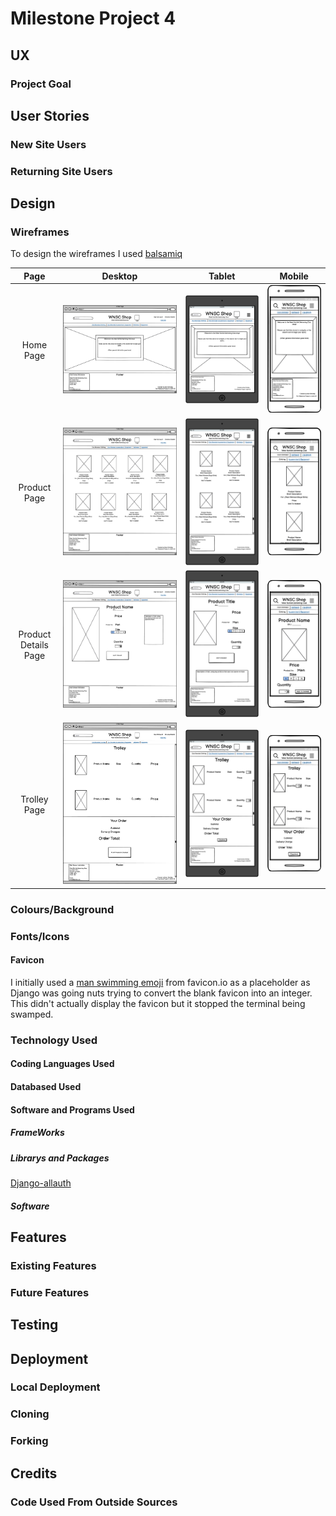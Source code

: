 # Milestone Project 4

## UX

### Project Goal

## User Stories

### New Site Users

### Returning Site Users

## Design

### Wireframes

To design the wireframes I used [balsamiq]()

| Page | Desktop | Tablet | Mobile |
| :---: | :---: | :---: | :---: |
| Home Page | ![screenshot of home page desktop wireframe](/readme-documentation/wireframes/Home%20Page%20-%20Desktop.png) | ![screenshot of home page tablet wireframe](/readme-documentation/wireframes/Home%20Page%20-%20Tablet.png) | ![screenshot of home page mobile wireframe](/readme-documentation/wireframes/Home%20Page%20-%20Mobile.png) |
| Product Page | ![screenshot of product page desktop wireframe](/readme-documentation/wireframes/Product%20Page%20-%20Desktop.png) | ![screenshot of product page tablet wireframe](/readme-documentation/wireframes/Product%20Page%20-%20Tablet.png) | ![screenshot of product page mobile wireframe](/readme-documentation/wireframes/Product%20Page%20-%20Mobile.png) |
| Product Details Page | ![screenshot of product details page desktop wireframe](/readme-documentation/wireframes/Product%20Detail%20Page%20-%20Desktop.png) | ![screenshot of product details page tablet wireframe](/readme-documentation/wireframes/Product%20Details%20Page%20-%20Tablet.png) | ![screenshot of product details page mobile wireframe](/readme-documentation/wireframes/Product%20Detail%20Page%20-%20Mobile.png) |
| Trolley Page | ![screenshot of trolley page desktop wireframe](/readme-documentation/wireframes/Trolley%20Page%20-%20Desktop.png) | ![screenshot of trolley page tablet wireframe](/readme-documentation/wireframes/Trolley%20Page%20-%20Tablet.png) | ![screenshot of trolley page mobile wireframe](/readme-documentation/wireframes/Trolley%20Page%20-%20Mobile.png) |

### Colours/Background

### Fonts/Icons

#### Favicon

I initially used a [man swimming emoji](https://favicon.io/emoji-favicons/person-swimming) from favicon.io as a placeholder as Django was going nuts trying to convert the blank favicon into an integer. This didn't actually display the favicon but it stopped the terminal being swamped.

### Technology Used

#### Coding Languages Used

#### Databased Used

#### Software and Programs Used

##### FrameWorks

##### Librarys and Packages

[Django-allauth](https://docs.allauth.org/en/latest/index.html)

##### Software

## Features

### Existing Features

### Future Features

## Testing

## Deployment

### Local Deployment

### Cloning

### Forking

## Credits

### Code Used From Outside Sources